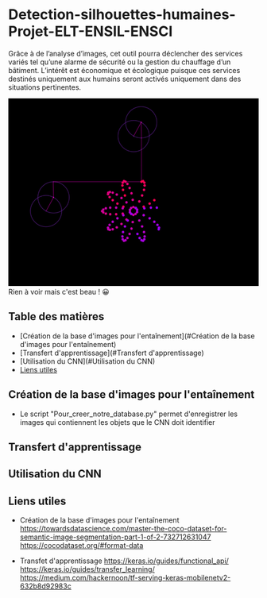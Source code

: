 # Detection-silhouettes-humaines-Projet-ELT-ENSIL-ENSCI
Grâce à de l’analyse d’images, cet outil pourra déclencher des services variés tel qu’une alarme de sécurité ou la gestion du chauffage d’un bâtiment. L’intérêt est économique et écologique puisque ces services destinés uniquement aux humains seront activés uniquement dans des situations pertinentes.

<center>
<img src="https://github.com/Nairolf-Flo/Detection-silhouettes-humaines-Projet-ELT-ENSIL-ENSCI/blob/main/dft_sf_feu.gif" alt="Banner">
</center>
Rien à voir mais c'est beau ! 😀

## Table des matières
* [Création de la base d'images pour l'entaînement](#Création de la base d'images pour l'entaînement)
* [Transfert d'apprentissage](#Transfert d'apprentissage)
* [Utilisation du CNN](#Utilisation du CNN)
* [Liens utiles](#liens-utiles)

## Création de la base d'images pour l'entaînement

 - Le script "Pour_creer_notre_database.py" permet d'enregistrer les images qui contiennent les objets que le CNN doit identifier
 
## Transfert d'apprentissage

## Utilisation du CNN

## Liens utiles

- Création de la base d'images pour l'entaînement
		https://towardsdatascience.com/master-the-coco-dataset-for-semantic-image-segmentation-part-1-of-2-732712631047
		https://cocodataset.org/#format-data

 - Transfet d'apprentissage
		https://keras.io/guides/functional_api/
		https://keras.io/guides/transfer_learning/
		https://medium.com/hackernoon/tf-serving-keras-mobilenetv2-632b8d92983c
